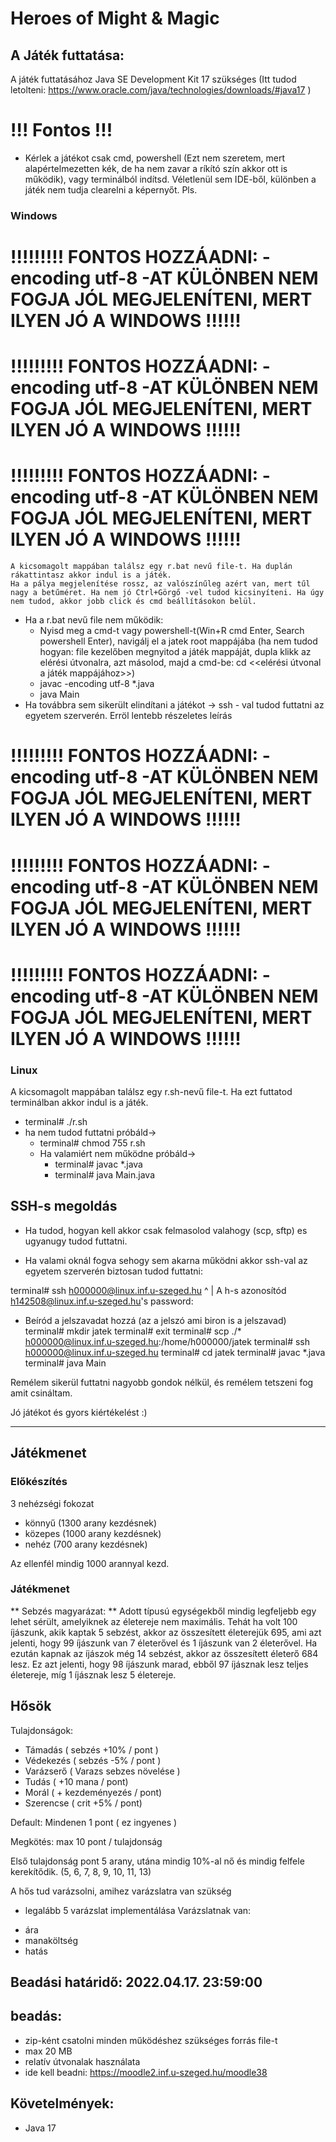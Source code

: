 # Heroes of Might & Magic

## A Játék futtatása:

A játék futtatásához Java SE Development Kit 17 szükséges (Itt tudod letolteni: https://www.oracle.com/java/technologies/downloads/#java17 )

# !!!  Fontos  !!!
- Kérlek a játékot csak cmd, powershell (Ezt nem szeretem, mert alapértelmezetten kék, de ha nem zavar a ríkító szín akkor ott is működik), vagy terminálból indítsd. Véletlenül sem IDE-ből, különben a játék nem tudja clearelni a képernyőt. Pls.

### Windows
# !!!!!!!!! FONTOS HOZZÁADNI: -encoding utf-8  -AT KÜLÖNBEN NEM FOGJA JÓL MEGJELENÍTENI, MERT ILYEN JÓ A WINDOWS !!!!!!
# !!!!!!!!! FONTOS HOZZÁADNI: -encoding utf-8  -AT KÜLÖNBEN NEM FOGJA JÓL MEGJELENÍTENI, MERT ILYEN JÓ A WINDOWS !!!!!!
# !!!!!!!!! FONTOS HOZZÁADNI: -encoding utf-8  -AT KÜLÖNBEN NEM FOGJA JÓL MEGJELENÍTENI, MERT ILYEN JÓ A WINDOWS !!!!!!

    A kicsomagolt mappában találsz egy r.bat nevű file-t. Ha duplán rákattintasz akkor indul is a játék.
    Ha a pálya megjelenítése rossz, az valószínűleg azért van, mert tűl nagy a betűméret. Ha nem jó Ctrl+Görgő -vel tudod kicsinyíteni. Ha úgy nem tudod, akkor jobb click és cmd beállításokon belül.
- Ha a r.bat nevű file nem működik:
    - Nyisd meg a cmd-t vagy powershell-t(Win+R cmd Enter, Search powershell Enter), navigálj el a jatek root mappájába (ha nem tudod hogyan: file kezelőben megnyitod a játék mappáját, dupla klikk az elérési útvonalra, azt másolod, majd a cmd-be:
     cd <<elérési útvonal a játék mappájához>>)
    - javac -encoding utf-8 *.java
    - java Main
- Ha továbbra sem sikerült elindítani a játékot -> ssh - val tudod futtatni az egyetem szerverén. Erröl lentebb részeletes leírás  

# !!!!!!!!! FONTOS HOZZÁADNI: -encoding utf-8  -AT KÜLÖNBEN NEM FOGJA JÓL MEGJELENÍTENI, MERT ILYEN JÓ A WINDOWS !!!!!!
# !!!!!!!!! FONTOS HOZZÁADNI: -encoding utf-8  -AT KÜLÖNBEN NEM FOGJA JÓL MEGJELENÍTENI, MERT ILYEN JÓ A WINDOWS !!!!!!
# !!!!!!!!! FONTOS HOZZÁADNI: -encoding utf-8  -AT KÜLÖNBEN NEM FOGJA JÓL MEGJELENÍTENI, MERT ILYEN JÓ A WINDOWS !!!!!!

### Linux
A kicsomagolt mappában találsz egy r.sh-nevű file-t. Ha ezt futtatod terminálban akkor indul is a játék.
- terminal# ./r.sh
- ha nem tudod futtatni próbáld->
    - terminal# chmod 755 r.sh
    - Ha valamiért nem működne próbáld->
        - terminal# javac *.java
        - terminal# java Main.java
## SSH-s megoldás
- Ha tudod, hogyan kell akkor csak felmasolod valahogy (scp, sftp) es ugyanugy tudod futtatni.


- Ha valami oknál fogva sehogy sem akarna működni akkor ssh-val az egyetem szerverén biztosan tudod futtatni:

terminal# ssh h000000@linux.inf.u-szeged.hu
                ^
                |
             A h-s azonosítód
h142508@linux.inf.u-szeged.hu's password:   
- Beíród a jelszavadat hozzá (az a jelszó ami biron is a jelszavad)
terminal# mkdir jatek
terminal# exit
terminal# scp ./* h000000@linux.inf.u-szeged.hu:/home/h000000/jatek
terminal# ssh h000000@linux.inf.u-szeged.hu
terminal# cd jatek
terminal# javac *.java
terminal# java Main

Remélem sikerül futtatni nagyobb gondok nélkül, és remélem tetszeni fog amit csináltam.

Jó játékot és gyors kiértékelést :)




________________________________________________________________

## Játékmenet
### Előkészítés
3 nehézségi fokozat
- könnyű (1300 arany kezdésnek)
- közepes (1000 arany kezdésnek)
- nehéz (700 arany kezdésnek)

Az ellenfél mindig 1000 arannyal kezd.

### Játékmenet

** Sebzés magyarázat: **
Adott típusú egységekből mindig legfeljebb egy lehet sérült, amelyiknek az életereje nem maximális. Tehát ha volt 100 íjászunk, akik kaptak 5 sebzést, akkor az összesített életerejük 695, ami azt jelenti, hogy 99 íjászunk van 7 életerővel és 1 íjászunk van 2 életerővel. Ha ezután kapnak az íjászok még 14 sebzést, akkor az összesített életerő 684 lesz. Ez azt jelenti, hogy 98 íjászunk marad, ebből 97 íjásznak lesz teljes életereje, míg 1 íjásznak lesz 5 életereje.


## Hősök
Tulajdonságok:

- Támadás ( sebzés +10% / pont )
- Védekezés ( sebzés -5% / pont )
- Varázserő ( Varazs sebzes növelése )
- Tudás ( +10 mana / pont)
- Morál ( + kezdeményezés / pont)
- Szerencse ( crit +5% / pont)

Default:
Mindenen 1 pont ( ez ingyenes )

Megkötés:
max 10 pont / tulajdonság

Első tulajdonság pont 5 arany, utána mindig 10%-al nő és mindig felfele kerekítődik. (5, 6, 7, 8, 9, 10, 11, 13)

A hős tud varázsolni, amihez varázslatra van szükség
* legalább 5 varázslat implementálása
Varázslatnak van:
- ára
- manaköltség
- hatás


## Beadási határidő: 2022.04.17. 23:59:00

## beadás:
- zip-ként csatolni minden működéshez szükséges forrás file-t
- max 20 MB
- relatív útvonalak használata
- ide kell beadni: https://moodle2.inf.u-szeged.hu/moodle38

## Követelmények:
- Java 17 
